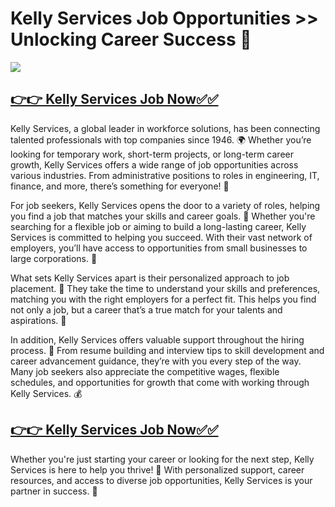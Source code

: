 # Kelly Services Job Opportunities >> Unlocking Career Success 🌟

![](https://i.imgur.com/zQX23yQ.jpeg)

## [**👉👉 Kelly Services Job Now✅✅**](https://usa-new-jobs.blogspot.com/2025/01/kelly-services-job.html)

Kelly Services, a global leader in workforce solutions, has been connecting talented professionals with top companies since 1946. 🌍 Whether you’re looking for temporary work, short-term projects, or long-term career growth, Kelly Services offers a wide range of job opportunities across various industries. From administrative positions to roles in engineering, IT, finance, and more, there’s something for everyone! 💼

For job seekers, Kelly Services opens the door to a variety of roles, helping you find a job that matches your skills and career goals. 🚀
Whether you're searching for a flexible job or aiming to build a long-lasting career, Kelly Services is committed to helping you succeed. 
With their vast network of employers, you’ll have access to opportunities from small businesses to large corporations. 🏢

What sets Kelly Services apart is their personalized approach to job placement. 🤝 They take the time to understand your skills and preferences, matching you with the right employers for a perfect fit. 
This helps you find not only a job, but a career that’s a true match for your talents and aspirations. 💪

In addition, Kelly Services offers valuable support throughout the hiring process. 📄 From resume building and interview tips to skill development and career advancement guidance, they’re with you every step of the way.
Many job seekers also appreciate the competitive wages, flexible schedules, and opportunities for growth that come with working through Kelly Services. 💰

## [**👉👉 Kelly Services Job Now✅✅**](https://usa-new-jobs.blogspot.com/2025/01/kelly-services-job.html)

Whether you're just starting your career or looking for the next step, Kelly Services is here to help you thrive! 🌱 With personalized support, career resources, and access to diverse job opportunities, 
Kelly Services is your partner in success. 🌟

